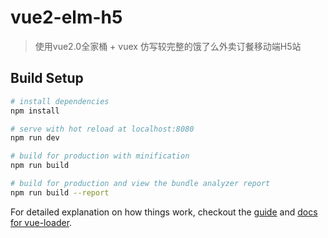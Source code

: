 # vue2-elm-h5

> 使用vue2.0全家桶 + vuex 仿写较完整的饿了么外卖订餐移动端H5站

## Build Setup

``` bash
# install dependencies
npm install

# serve with hot reload at localhost:8080
npm run dev

# build for production with minification
npm run build

# build for production and view the bundle analyzer report
npm run build --report
```

For detailed explanation on how things work, checkout the [guide](http://vuejs-templates.github.io/webpack/) and [docs for vue-loader](http://vuejs.github.io/vue-loader).
